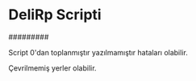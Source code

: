 # DeliRp Scripti


#########

Script 0'dan toplanmıştır yazılmamıştır hataları olabilir.

Çevrilmemiş yerler olabilir.


